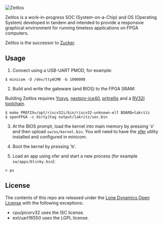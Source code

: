 ![Zeitlos](https://github.com/machdyne/zeitlos/blob/bcca7d8a5dbba752f1f5e41afce82037e9b3b3ec/zeitlos.png)

Zeitlos is a work-in-progress SOC (System-on-a-Chip) and OS (Operating System) developed in tandem and intended to provide a responsive graphical environment for running timeless applications on FPGA computers.

Zeitlos is the successor to [Zucker](https://github.com/machdyne/zucker).

## Usage

1. Connect using a USB-UART PMOD, for example:

```
$ minicom -D /dev/ttyACM0 -b 1000000
```

2. Build and write the gateware (and BIOS) to the FPGA SRAM:

Building Zeitlos requires [Yosys](https://github.com/YosysHQ/yosys), [nextpnr-ice40](https://github.com/YosysHQ/nextpnr), [prjtrellis](https://github.com/YosysHQ/prjtrellis) and a [RV32I toolchain](https://github.com/YosysHQ/picorv32#building-a-pure-rv32i-toolchain).

```
$ make PREFIX=/opt/riscv32i/bin/riscv32-unknown-elf BOARD=lakritz
$ openFPGA -c dirtyJtag output/lakritz/soc.bin
```

3. At the BIOS prompt, load the kernel into main memory by pressing 'x' and then upload `sw/os/kernel.bin`. You will need to have the [xfer](https://github.com/machdyne/xfer) utility installed and configured in minicom.

4. Boot the kernel by pressing 'b'.

5. Load an app using xfer and start a new process (for example `sw/apps/blinky.bin`):

```
> pu
```

## License

The contents of this repo are released under the [Lone Dynamics Open License](LICENSE.md) with the following exceptions:

- cpu/picorv32 uses the ISC license.
- ext/uart16550 uses the LGPL license.
